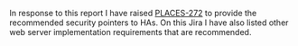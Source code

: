 In response to this report I have raised [PLACES-272](https://pathcheck.atlassian.net/browse/PLACES-272) to provide the recommended security pointers to HAs.  On this Jira I have also listed other web server implementation requirements that are recommended.
